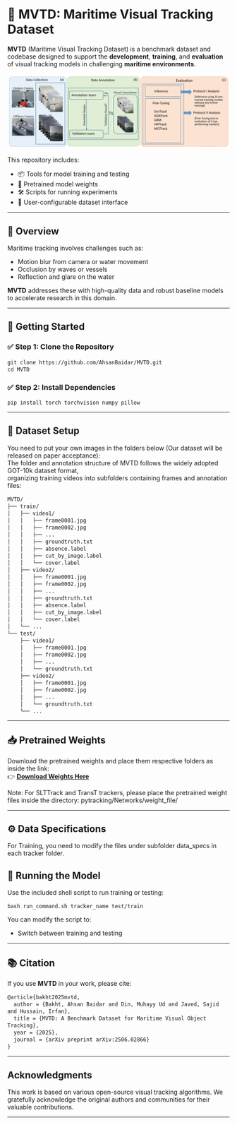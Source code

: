 # 🌊 MVTD: Maritime Visual Tracking Dataset

**MVTD** (Maritime Visual Tracking Dataset) is a benchmark dataset and codebase designed to support the **development**, **training**, and **evaluation** of visual tracking models in challenging **maritime environments**.


![Block_Diagram](assets/Block_Diagram.png)


This repository includes:
- 📦 Tools for model training and testing  
- 🤖 Pretrained model weights  
- 🛠 Scripts for running experiments  
- 📁 User-configurable dataset interface  

---

## 🧭 Overview

Maritime tracking involves challenges such as:
- Motion blur from camera or water movement  
- Occlusion by waves or vessels  
- Reflection and glare on the water  

**MVTD** addresses these with high-quality data and robust baseline models to accelerate research in this domain.

---

## 🚀 Getting Started

### ✅ Step 1: Clone the Repository

    git clone https://github.com/AhsanBaidar/MVTD.git  
    cd MVTD  

### ✅ Step 2: Install Dependencies

    pip install torch torchvision numpy pillow

---

## 📂 Dataset Setup

You need to put your own images in the folders below (Our dataset will be released on paper acceptance):  
The folder and annotation structure of MVTD follows the widely adopted GOT-10k dataset format,  
organizing training videos into subfolders containing frames and annotation files:

    MVTD/
    ├── train/
    │   ├── video1/
    │   │   ├── frame0001.jpg
    │   │   ├── frame0002.jpg
    │   │   ├── ...
    │   │   ├── groundtruth.txt
    │   │   ├── absence.label
    │   │   ├── cut_by_image.label
    │   │   └── cover.label
    │   ├── video2/
    │   │   ├── frame0001.jpg
    │   │   ├── frame0002.jpg
    │   │   ├── ...
    │   │   ├── groundtruth.txt
    │   │   ├── absence.label
    │   │   ├── cut_by_image.label
    │   │   └── cover.label
    │   └── ...
    └── test/
        ├── video1/
        │   ├── frame0001.jpg
        │   ├── frame0002.jpg
        │   ├── ...
        │   └── groundtruth.txt
        ├── video2/
        │   ├── frame0001.jpg
        │   ├── frame0002.jpg
        │   ├── ...
        │   └── groundtruth.txt
        └── ...

---

## 📥 Pretrained Weights

Download the pretrained weights and place them respective folders as inside the link:  
👉 [**Download Weights Here**](https://kuacae-my.sharepoint.com/:f:/g/personal/ahsan_bakht_ku_ac_ae/Evdzhoi7zddBrMg8WCUA1_wBW_-HUnx602doajk9oK9-Kw?e=ItMjwl)  

Note: For SLTTrack and TransT trackers, please place the pretrained weight files inside the directory:
pytracking/Networks/weight_file/

---

## ⚙️ Data Specifications

For Training, you need to modify the files under subfolder data_specs in each tracker folder.


## 🧪 Running the Model

Use the included shell script to run training or testing:

    bash run_command.sh tracker_name test/train

You can modify the script to:
- Switch between training and testing  
---


## 📚 Citation

If you use **MVTD** in your work, please cite:

    @article{bakht2025mvtd,
      author = {Bakht, Ahsan Baidar and Din, Muhayy Ud and Javed, Sajid and Hussain, Irfan},
      title = {MVTD: A Benchmark Dataset for Maritime Visual Object Tracking},
      year = {2025},
      journal = {arXiv preprint arXiv:2506.02866}
    }

---


## Acknowledgments

This work is based on various open-source visual tracking algorithms. We gratefully acknowledge the original authors and communities for their valuable contributions.


---
